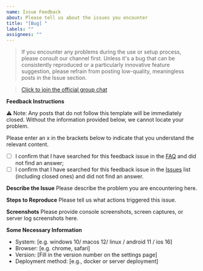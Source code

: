 ```yaml
---
name: Issue Feedback
about: Please tell us about the issues you encounter
title: "[Bug] "
labels: ""
assignees: ""
---
```


> If you encounter any problems during the use or setup process, please consult our channel first. Unless it's a bug that can be consistently reproduced or a particularly innovative feature suggestion, please refrain from posting low-quality, meaningless posts in the Issue section.

> [Click to join the official group chat](https://github.com/liunnn1994/ChatGPT-Next-Web-Plus/discussions)

**Feedback Instructions**

⚠️ Note: Any posts that do not follow this template will be immediately closed. Without the information provided below, we cannot locate your problem.

Please enter an x in the brackets below to indicate that you understand the relevant content.

- [ ] I confirm that I have searched for this feedback issue in the [FAQ](https://github.com/liunnn1994/ChatGPT-Next-Web-Plus/blob/main/docs/faq-cn.md) and did not find an answer;
- [ ] I confirm that I have searched for this feedback issue in the [Issues](https://github.com/liunnn1994/ChatGPT-Next-Web-Plus/issues) list (including closed ones) and did not find an answer.

**Describe the Issue**
Please describe the problem you are encountering here.

**Steps to Reproduce**
Please tell us what actions triggered this issue.

**Screenshots**
Please provide console screenshots, screen captures, or server log screenshots here.

**Some Necessary Information**

- System: [e.g. windows 10/ macos 12/ linux / android 11 / ios 16]
- Browser: [e.g. chrome, safari]
- Version: [Fill in the version number on the settings page]
- Deployment method: [e.g., docker or server deployment]
